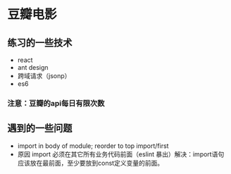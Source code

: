  # 豆瓣电影   
   
## 练习的一些技术
  * react
  * ant design
  * 跨域请求（jsonp）
  * es6
  
### 注意：豆瓣的api每日有限次数
 
 
 ## 遇到的一些问题
 * import in body of module; reorder to top  import/first
 * 原因 import 必须在其它所有业务代码前面（eslint 暴出）解决：import语句应该放在最前面，至少要放到const定义变量的前面。